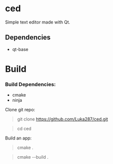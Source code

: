 # ced

Simple text editor made with Qt.

## Dependencies

* qt-base

# Build

### Build Dependencies:

* cmake
* ninja

Clone git repo:

> git clone https://github.com/Luka287/ced.git

> cd ced

Build an app:

> cmake .

> cmake --build .
